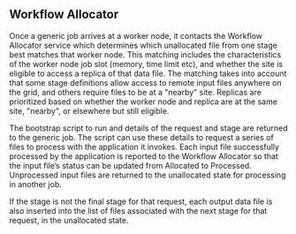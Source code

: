 ## Workflow Allocator

Once a generic job arrives at a worker node, it contacts the Workflow 
Allocator service which determines which unallocated file from one stage 
best matches that worker node. This matching includes the characteristics 
of the worker node job slot (memory, time limit etc), and whether the site 
is eligible to access a replica of that data file. The matching takes into 
account that some stage definitions allow access to remote input files 
anywhere on the grid, and others require files to be at a "nearby" site. 
Replicas are prioritized based on whether the worker node and replica are 
at the same site, "nearby", or elsewhere but still eligible.

The bootstrap script to run and details of the request and stage are 
returned to the generic job. The script can use these details to request a 
series of files to process with the application it invokes. Each input 
file successfully processed by the application is reported to the Workflow 
Allocator so that the input file’s status can be updated from Allocated to 
Processed. Unprocessed input files are returned to the unallocated state 
for processing in another job.

If the stage is not the final stage for that request, each output data 
file is also inserted into the list of files associated with the next 
stage for that request, in the unallocated state.
